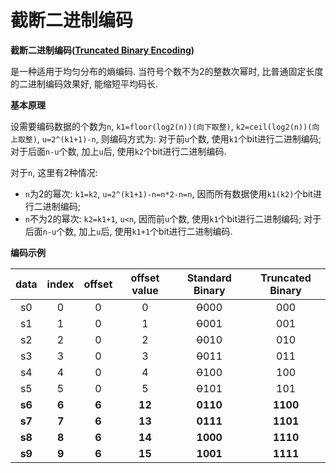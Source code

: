 # 截断二进制编码

**截断二进制编码([Truncated Binary Encoding](https://en.wikipedia.org/wiki/Truncated_binary_encoding))**

是一种适用于均匀分布的熵编码. 当符号个数不为2的整数次幂时, 比普通固定长度的二进制编码效果好, 能缩短平均码长.

**基本原理**

设需要编码数据的个数为`n`, `k1=floor(log2(n))(向下取整)`, `k2=ceil(log2(n))(向上取整)`, `u=2^(k1+1)-n`, 则编码方式为: 对于前`u`个数, 使用`k1`个bit进行二进制编码; 对于后面`n-u`个数, 加上`u`后, 使用`k2`个bit进行二进制编码.

对于`n`, 这里有2种情况:
- `n`为2的幂次: `k1=k2`, `u=2^(k1+1)-n=n*2-n=n`, 因而所有数据使用`k1(k2)`个bit进行二进制编码;
- `n`不为2的幂次: `k2=k1+1`, `u<n`, 因而前`u`个数, 使用`k1`个bit进行二进制编码; 对于后面`n-u`个数, 加上`u`后, 使用`k1+1`个bit进行二进制编码.

**编码示例**

data | index | offset | offset value | Standard Binary | Truncated Binary 
 :-: | :-: | :-: | :-: | :-: | :-: 
 s0 | 0 | 0 | 0 | ~~0~~000 | 000 
 s1 | 1 | 0 | 1 | ~~0~~001 | 001 
 s2 | 2 | 0 | 2 | ~~0~~010 | 010 
 s3 | 3 | 0 | 3 | ~~0~~011 | 011 
 s4 | 4 | 0 | 4 | ~~0~~100 | 100 
 s5 | 5 | 0 | 5 | ~~0~~101 | 101 
 **s6** | **6** | **6** | **12** | **0110** | **1100** 
 **s7** | **7** | **6** | **13** | **0111** | **1101** 
 **s8** | **8** | **6** | **14** | **1000** | **1110** 
 **s9** | **9** | **6** | **15** | **1001** | **1111** 

